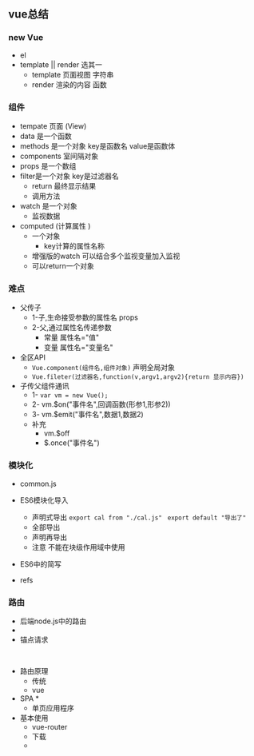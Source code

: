 ## vue总结

### new Vue
* el
* template || render 选其一
  * template 页面视图 字符串
  * render 渲染的内容 函数
### 组件
* tempate 页面 (View)
* data 是一个函数
* methods 是一个对象 key是函数名 value是函数体
* components 室间隔对象
* props 是一个数组
* filter是一个对象  key是过滤器名
  * return 最终显示结果
  * 调用方法
* watch 是一个对象
  * 监视数据
* computed (计算属性 )  
  * 一个对象
    * key计算的属性名称
  * 增强版的watch 可以结合多个监视变量加入监视
  * 可以return一个对象 
### 难点

* 父传子
  * 1-子,生命接受参数的属性名 props
  * 2-父,通过属性名传递参数
    * 常量 属性名="值"
    * 变量 属性名="变量名"
* 全区API 
  * `Vue.component(组件名,组件对象)` 声明全局对象
  * `Vue.fileter(过滤器名,function(v,argv1,argv2){return 显示内容})`
* 子传父组件通讯
  * 1- `var vm = new Vue();`
  * 2- vm.$on("事件名",回调函数(形参1,形参2))
  * 3- vm.$emit("事件名",数据1,数据2)
  * 补充
    * vm.$off
    * $.once("事件名")
### 模块化
* common.js
* ES6模块化导入
  * 声明式导出
  `export cal from "./cal.js" `
  `export default "导出了"`
  * 全部导出
  * 声明再导出
  * 注意 不能在块级作用域中使用
* ES6中的简写

* refs


### 路由
* 后端node.js中的路由
* 
* 锚点请求
````javascript
 

````
* 路由原理
  * 传统
  * vue
* SPA  * 
  * 单页应用程序
* 基本使用
  * vue-router
  * 下载
  * 
